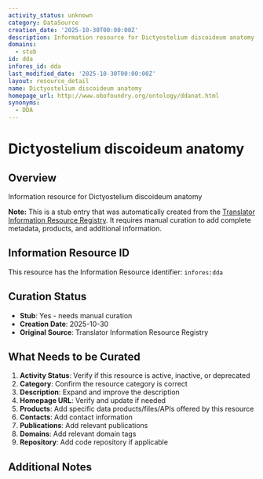 ```yaml
---
activity_status: unknown
category: DataSource
creation_date: '2025-10-30T00:00:00Z'
description: Information resource for Dictyostelium discoideum anatomy
domains:
  - stub
id: dda
infores_id: dda
last_modified_date: '2025-10-30T00:00:00Z'
layout: resource_detail
name: Dictyostelium discoideum anatomy
homepage_url: http://www.obofoundry.org/ontology/ddanat.html
synonyms:
  - DDA
---
```


# Dictyostelium discoideum anatomy

## Overview

Information resource for Dictyostelium discoideum anatomy

**Note:** This is a stub entry that was automatically created from the [Translator Information Resource Registry](https://biolink.github.io/information-resource-registry/). It requires manual curation to add complete metadata, products, and additional information.

## Information Resource ID

This resource has the Information Resource identifier: `infores:dda`

## Curation Status

- **Stub**: Yes - needs manual curation
- **Creation Date**: 2025-10-30
- **Original Source**: Translator Information Resource Registry

## What Needs to be Curated

1. **Activity Status**: Verify if this resource is active, inactive, or deprecated
2. **Category**: Confirm the resource category is correct
3. **Description**: Expand and improve the description
4. **Homepage URL**: Verify and update if needed
5. **Products**: Add specific data products/files/APIs offered by this resource
6. **Contacts**: Add contact information
7. **Publications**: Add relevant publications
8. **Domains**: Add relevant domain tags
9. **Repository**: Add code repository if applicable

## Additional Notes

